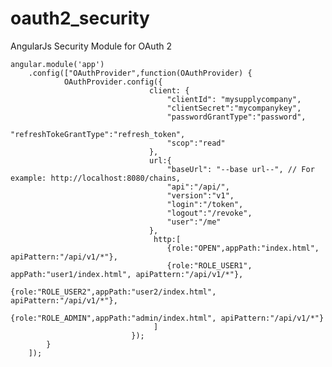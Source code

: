 # oauth2_security
 AngularJs Security Module for OAuth 2 <br/>
 
    angular.module('app')
        .config(["OAuthProvider",function(OAuthProvider) {
                OAuthProvider.config({
                                   client: {
                                       "clientId": "mysupplycompany",
                                       "clientSecret":"mycompanykey",
                                       "passwordGrantType":"password",
                                       "refreshTokeGrantType":"refresh_token",
                                       "scop":"read"
                                   },
                                   url:{
                                       "baseUrl": "--base url--", // For example: http://localhost:8080/chains,
                                       "api":"/api/",
                                       "version":"v1",
                                       "login":"/token",
                                       "logout":"/revoke",
                                       "user":"/me"
                                   },
								    http:[
									   {role:"OPEN",appPath:"index.html", apiPattern:"/api/v1/*"},
									   {role:"ROLE_USER1", appPath:"user1/index.html", apiPattern:"/api/v1/*"},
									   {role:"ROLE_USER2",appPath:"user2/index.html", apiPattern:"/api/v1/*"},
									   {role:"ROLE_ADMIN",appPath:"admin/index.html", apiPattern:"/api/v1/*"}
									]
                               });
            }
        ]);
